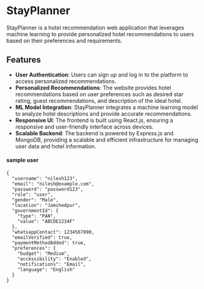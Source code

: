 # StayPlanner

StayPlanner is a hotel recommendation web application that leverages machine learning to provide personalized hotel recommendations to users based on their preferences and requirements.

## Features

- **User Authentication**: Users can sign up and log in to the platform to access personalized recommendations.
- **Personalized Recommendations**: The website provides hotel recommendations based on user preferences such as desired star rating, guest recommendations, and description of the ideal hotel.
- **ML Model Integration**: StayPlanner integrates a machine learning model to analyze hotel descriptions and provide accurate recommendations.
- **Responsive UI**: The frontend is built using React.js, ensuring a responsive and user-friendly interface across devices.
- **Scalable Backend**: The backend is powered by Express.js and MongoDB, providing a scalable and efficient infrastructure for managing user data and hotel information.

#### sample user ####
```
{
  "username": "nilesh123",
  "email": "nilesh@example.com",
  "password": "password123",
  "role": "user",
  "gender": "Male",
  "location": "Jamshedpur",
  "governmentId": {
    "type": "PAN",
    "value": "ABCDE1234F"
  },
  "whatsappContact": 1234567890,
  "emailVerified": true,
  "paymentMethodAdded": true,
  "preferences": {
    "budget": "Medium",
    "accessibility": "Enabled",
    "notifications": "Email",
    "language": "English"
  }
}

```
